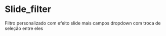 # Slide_filter
Filtro personalizado com efeito slide mais campos dropdown com troca de seleção entre eles
